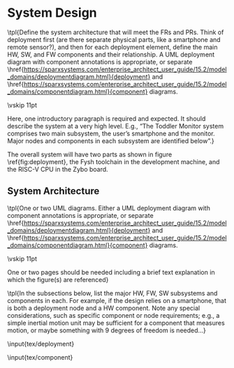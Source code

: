 # System Design

<!-- TODO: Remove this and replace with actual text -->

\tpl{Define the system architecture that will meet the FRs and PRs. Think of
deployment first (are there separate physical parts, like a smartphone and
remote sensor?), and then for each deployment element, define the main HW, SW,
and FW components and their relationship. A UML deployment diagram with
component annotations is appropriate, or separate
\href{https://sparxsystems.com/enterprise_architect_user_guide/15.2/model_domains/deploymentdiagram.html}{deployment}
and
\href{https://sparxsystems.com/enterprise_architect_user_guide/15.2/model_domains/componentdiagram.html}{component}
diagrams.

\vskip 11pt

Here, one introductory paragraph is required and expected. It should describe
the system at a very high level. E.g., “The Toddler Monitor system comprises two
main subsystem, the user’s smartphone and the monitor. Major nodes and
components in each subsystem are identified below”.}

The overall system will have two parts as shown in figure \ref{fig:deployment},
the Fysh toolchain in the development machine, and the RISC-V CPU in the Zybo
board.

## System Architecture

<!-- TODO: Remove this and replace with actual text -->

\tpl{One or two UML diagrams. Either a UML deployment diagram with component
annotations is appropriate, or separate
\href{https://sparxsystems.com/enterprise_architect_user_guide/15.2/model_domains/deploymentdiagram.html}{deployment}
and
\href{https://sparxsystems.com/enterprise_architect_user_guide/15.2/model_domains/componentdiagram.html}{component}
diagrams.

\vskip 11pt

One or two pages should be needed including a brief text explanation in which
the figure(s) are referenced}

\tpl{In the subsections below, list the major HW, FW, SW subsystems and
components in each. For example, if the design relies on a smartphone, that is
both a deployment node and a HW component. Note any special considerations, such
as specific component or node requirements; e.g., a simple inertial motion unit
may be sufficient for a component that measures motion, or maybe something with
9 degrees of freedom is needed…}

<!-- Deployment diagram PlantUML -->

\input{tex/deployment}

<!-- Component diagram PlantUML -->

\input{tex/component}
